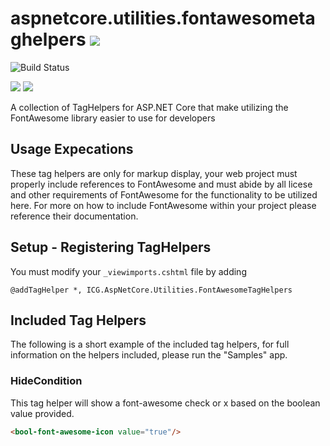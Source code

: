# aspnetcore.utilities.fontawesometaghelpers ![](https://img.shields.io/github/license/iowacomputergurus/aspnetcore.utilities.fontawesometaghelpers.svg)

![Build Status](https://github.com/IowaComputerGurus/aspnetcore.utilities.fontawesometaghelpers/actions/workflows/ci-build.yml/badge.svg)

![](https://img.shields.io/nuget/v/icg.aspnetcore.utilities.fontawesometaghelpers.svg) ![](https://img.shields.io/nuget/dt/icg.aspnetcore.utilities.fontawesometaghelpers.svg)


A collection of TagHelpers for ASP.NET Core that make utilizing the FontAwesome library easier to use for developers

## Usage Expecations

These tag helpers are only for markup display, your web project must properly include references to FontAwesome and must abide by all licese and other requirements of FontAwesome for the functionality to be utilized here.  For more on how to include FontAwesome within your project please reference their documentation.


## Setup - Registering TagHelpers

You must modify your `_viewimports.cshtml` file by adding

``` html+razor
@addTagHelper *, ICG.AspNetCore.Utilities.FontAwesomeTagHelpers
```

## Included Tag Helpers

The following is a short example of the included tag helpers, for full information on the helpers included, please run the "Samples" app.

### HideCondition 
This tag helper will show a font-awesome check or x based on the boolean value provided.

``` html
<bool-font-awesome-icon value="true"/>
```